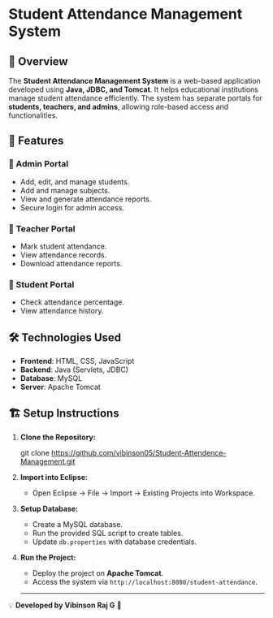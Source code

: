 # Student Attendance Management System

## 📌 Overview
The **Student Attendance Management System** is a web-based application developed using **Java, JDBC, and Tomcat**. It helps educational institutions manage student attendance efficiently. The system has separate portals for **students, teachers, and admins**, allowing role-based access and functionalities.

## 🎯 Features
### 🔹 Admin Portal
- Add, edit, and manage students.
- Add and manage subjects.
- View and generate attendance reports.
- Secure login for admin access.

### 🔹 Teacher Portal
- Mark student attendance.
- View attendance records.
- Download attendance reports.

### 🔹 Student Portal
- Check attendance percentage.
- View attendance history.

## 🛠️ Technologies Used
- **Frontend**: HTML, CSS, JavaScript
- **Backend**: Java (Servlets, JDBC)
- **Database**: MySQL
- **Server**: Apache Tomcat

## 🏗️ Setup Instructions
1. **Clone the Repository:**
   
   git clone https://github.com/vibinson05/Student-Attendence-Management.git
  
2. **Import into Eclipse:**
   - Open Eclipse → File → Import → Existing Projects into Workspace.
     
3. **Setup Database:**
   - Create a MySQL database.
   - Run the provided SQL script to create tables.
   - Update `db.properties` with database credentials.
     
4. **Run the Project:**
   - Deploy the project on **Apache Tomcat**.
   - Access the system via `http://localhost:8080/student-attendance`.
  
   ---
💡 **Developed by Vibinson Raj G** 🚀





